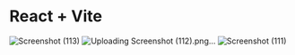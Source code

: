 # React + Vite
![Screenshot (113)](https://github.com/hackeraryat/ems/assets/137821960/4b5ab650-8db1-4944-ad4f-e40d5c52f151)
![Uploading Screenshot (112).png…]()
![Screenshot (111)](https://github.com/hackeraryat/ems/assets/137821960/357300d2-52b5-4aba-8077-2abe47b91923)

